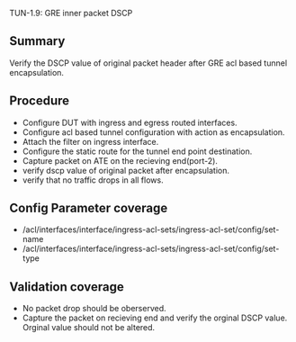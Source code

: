  TUN-1.9: GRE inner packet DSCP

## Summary

Verify the DSCP value of original packet header after GRE acl based tunnel encapsulation.

## Procedure

*   Configure DUT with ingress and egress routed interfaces.
*   Configure acl based tunnel configuration with action as encapsulation.
*   Attach the filter on ingress interface.
*   Configure the static route for the tunnel end point destination.
*   Capture packet on ATE on the recieving end(port-2).
*   verify dscp value of original packet after encapsulation.
*   verify that no traffic drops in all flows.

## Config Parameter coverage

*   /acl/interfaces/interface/ingress-acl-sets/ingress-acl-set/config/set-name
*   /acl/interfaces/interface/ingress-acl-sets/ingress-acl-set/config/set-type

## Validation coverage

*   No packet drop should be oberserved.
*   Capture the packet on recieving end and verify the orginal DSCP value. Orginal value should not be altered.
    
